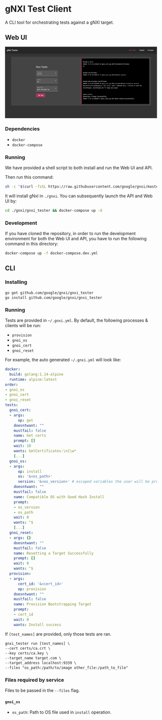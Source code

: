 # gNXI Test Client

A CLI tool for orchestrating tests against a gNXI target.

## Web UI

![](assets/web_ui.png?raw=true)

### Dependencies
- `docker`
- `docker-compose`

### Running

We have provided a shell script to both install and run the Web UI and API. 

Then run this command:
```sh
sh -c "$(curl -fsSL https://raw.githubusercontent.com/google/gnxi/master/gnxi_tester/web.sh)"
```

It will install gNxI in `./gnxi`. You can subsequently launch the API and Web UI by:
```sh
cd ./gnxi/gnxi_tester && docker-compose up -d
```

### Development
If you have cloned the repository, in order to run the development environment for both the Web UI and API, 
you have to run the following command in this directory:
```sh
docker-compose up -f docker-compose.dev.yml
```

## CLI

### Installing

```
go get github.com/google/gnxi/gnxi_tester
go install github.com/google/gnxi/gnxi_tester
```

### Running

Tests are provided in `~/.gnxi.yml`. By default, the following processes & clients will be run: 
- `provision`
- `gnoi_os`
- `gnoi_cert`
- `gnoi_reset`

For example, the auto generated `~/.gnxi.yml` will look like:
```yml
docker:
  build: golang:1.14-alpine
  runtime: alpine:latest
order:
- gnoi_os
- gnoi_cert
- gnoi_reset
tests:
  gnoi_cert:
  - args:
      op: get
    doesntwant: ""
    mustfail: false
    name: Get certs
    prompt: []
    wait: 10
    wants: GetCertificates:\n{\w*
    [...]
  gnoi_os:
  - args:
      op: install
      os: '&<os_path>'
      version: '&<os_version>' # escaped variables the user will be prompted for
    doesntwant: ""
    mustfail: false
    name: Compatible OS with Good Hash Install
    prompt:
    - os_version
    - os_path
    wait: 0
    wants: ^$
    [...]
  gnoi_reset:
  - args: {}
    doesntwant: ""
    mustfail: false
    name: Resetting a Target Successfully
    prompt: []
    wait: 0
    wants: ^$
  provision:
  - args:
      cert_id: '&<cert_id>'
      op: provision
    doesntwant: ""
    mustfail: false
    name: Provision Bootstrapping Target
    prompt:
    - cert_id
    wait: 0
    wants: Install success
```

If `[test_names]` are provided, only those tests are ran.
```
gnxi_tester run [test_names] \ 
--cert certs/ca.crt \
--key certs/ca.key \
--target_name target.com \
--target_address localhost:9339 \
--files "os_path:/path/to/image other_file:/path_to_file"
```

### Files required by service
Files to be passed in the `--files` flag.
#### `gnoi_os`
- `os_path`: Path to OS file used in `install` operation.

